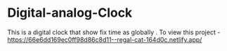 # Digital-analog-Clock
This is a digital clock that show fix time as globally .
To view this project - https://66e6dd169ec0ff98d86c8d11--regal-cat-164d0c.netlify.app/
